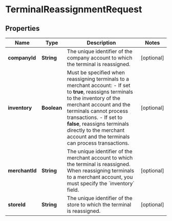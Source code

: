 

# TerminalReassignmentRequest


## Properties

| Name | Type | Description | Notes |
|------------ | ------------- | ------------- | -------------|
|**companyId** | **String** | The unique identifier of the company account to which the terminal is reassigned. |  [optional] |
|**inventory** | **Boolean** | Must be specified when reassigning terminals to a merchant account:  - If set to **true**, reassigns terminals to the inventory of the merchant account and the terminals cannot process transactions.  - If set to **false**, reassigns terminals directly to the merchant account and the terminals can process transactions. |  [optional] |
|**merchantId** | **String** | The unique identifier of the merchant account to which the terminal is reassigned. When reassigning terminals to a merchant account, you must specify the &#x60;inventory&#x60; field. |  [optional] |
|**storeId** | **String** | The unique identifier of the store to which the terminal is reassigned. |  [optional] |



